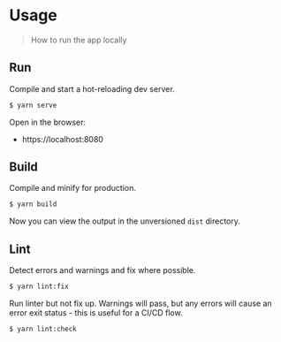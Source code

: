 # Usage
> How to run the app locally


## Run

Compile and start a hot-reloading dev server.

```sh
$ yarn serve
```

Open in the browser:

- https://localhost:8080


## Build

Compile and minify for production.

```sh
$ yarn build
```

Now you can view the output in the unversioned `dist` directory.


## Lint

Detect errors and warnings and fix where possible.

```sh
$ yarn lint:fix
```

Run linter but not fix up. Warnings will pass, but any errors will cause an error exit status - this is useful for a CI/CD flow.

```sh
$ yarn lint:check
```
